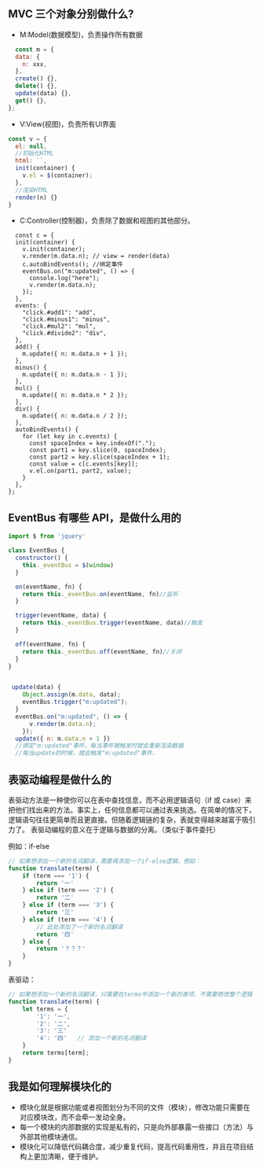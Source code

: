 ## MVC 三个对象分别做什么?
* M:Model(数据模型)，负责操作所有数据
```javascript
  const m = {
  data: {
    n: xxx,
  },
  create() {},
  delete() {},
  update(data) {},
  get() {},
};
```

* V:View(视图)，负责所有UI界面
```Javascript
const v = {
  el: null,
  //初始化HTML
  html: ``,
  init(container) {
    v.el = $(container);
  },
  //渲染HTML
  render(n) {}
}
```

* C:Controller(控制器)，负责除了数据和视图的其他部分。
```
  const c = {
  init(container) {
    v.init(container);
    v.render(m.data.n); // view = render(data)
    c.autoBindEvents(); //绑定事件
    eventBus.on("m:updated", () => {
      console.log("here");
      v.render(m.data.n);
    });
  },
  events: {
    "click.#add1": "add",
    "click.#minus1": "minus",
    "click.#mul2": "mul",
    "click.#divide2": "div",
  },
  add() {
    m.update({ n: m.data.n + 1 });
  },
  minus() {
    m.update({ n: m.data.n - 1 });
  },
  mul() {
    m.update({ n: m.data.n * 2 });
  },
  div() {
    m.update({ n: m.data.n / 2 });
  },
  autoBindEvents() {
    for (let key in c.events) {
      const spaceIndex = key.indexOf(".");
      const part1 = key.slice(0, spaceIndex);
      const part2 = key.slice(spaceIndex + 1);
      const value = c[c.events[key]];
      v.el.on(part1, part2, value);
    }
  },
};
```

## EventBus 有哪些 API，是做什么用的
```javascript
import $ from 'jquery'

class EventBus {
  constructor() {
    this._eventBus = $(window)
  }

  on(eventName, fn) {
    return this._eventBus.on(eventName, fn)//监听
  }

  trigger(eventName, data) {
    return this._eventBus.trigger(eventName, data)//触发
  }

  off(eventName, fn) {
    return this._eventBus.off(eventName, fn)//关闭
  }
}


 update(data) {
    Object.assign(m.data, data);
    eventBus.trigger("m:updated");
  }
  eventBus.on("m:updated", () => {
      v.render(m.data.n);
    });
  update({ n: m.data.n + 1 })
  //绑定"m:updated"事件，每当事件被触发时就会重新渲染数据
  //每当update的时候，就会触发"m:updated"事件，
```

## 表驱动编程是做什么的
表驱动方法是一种使你可以在表中查找信息，而不必用逻辑语句（if 或 case）来把他们找出来的方法。事实上，任何信息都可以通过表来挑选。在简单的情况下，逻辑语句往往更简单而且更直接。但随着逻辑链的复杂，表就变得越来越富于吸引力了。
表驱动编程的意义在于逻辑与数据的分离。（类似于事件委托）

例如：if-else
```javascript
// 如果想添加一个新的名词翻译，需要再添加一个if-else逻辑，例如：
function translate(term) {
    if (term === '1') {
        return '一'
    } else if (term === '2') {
        return '二'
    } else if (term === '3') {
        return '三'
    } else if (term === '4') {   
        // 此处添加了一个新的名词翻译
        return '四'
    } else {
        return '？？？'  
    }
}
```
表驱动：
```javascript
// 如果想添加一个新的名词翻译，只需要在terms中添加一个新的表项，不需要修改整个逻辑
function translate(term) {
    let terms = {
        '1': '一',
        '2': '二',
        '3': '三'
        '4': '四'   // 添加一个新的名词翻译
    }
    return terms[term];
}
```

## 我是如何理解模块化的
* 模块化就是根据功能或者视图划分为不同的文件（模块），修改功能只需要在对应模块改，而不会牵一发动全身。
* 每一个模块的内部数据的实现是私有的，只是向外部暴露一些接口（方法）与外部其他模块通信。
* 模块化可以降低代码耦合度，减少重复代码，提高代码重用性，并且在项目结构上更加清晰，便于维护。